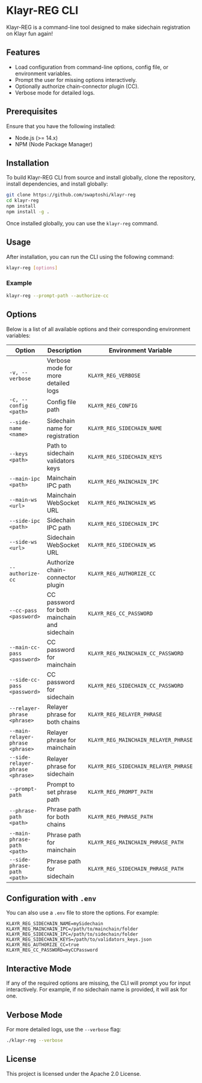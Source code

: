 # Klayr-REG CLI

Klayr-REG is a command-line tool designed to make sidechain registration on Klayr fun again!

## Features

- Load configuration from command-line options, config file, or environment variables.
- Prompt the user for missing options interactively.
- Optionally authorize chain-connector plugin (CC).
- Verbose mode for detailed logs.

## Prerequisites

Ensure that you have the following installed:

- Node.js (>= 14.x)
- NPM (Node Package Manager)

## Installation

To build Klayr-REG CLI from source and install globally, clone the repository, install dependencies, and install globally:

```bash
git clone https://github.com/swaptoshi/klayr-reg
cd klayr-reg
npm install
npm install -g .
```

Once installed globally, you can use the `klayr-reg` command.

## Usage

After installation, you can run the CLI using the following command:

```bash
klayr-reg [options]
```

### Example

```bash
klayr-reg --prompt-path --authorize-cc
```

## Options

Below is a list of all available options and their corresponding environment variables:

| Option                           | Description                                  | Environment Variable                 |
| -------------------------------- | -------------------------------------------- | ------------------------------------ |
| `-v, --verbose`                  | Verbose mode for more detailed logs          | `KLAYR_REG_VERBOSE`                  |
| `-c, --config <path>`            | Config file path                             | `KLAYR_REG_CONFIG`                   |
| `--side-name <name>`             | Sidechain name for registration              | `KLAYR_REG_SIDECHAIN_NAME`           |
| `--keys <path>`                  | Path to sidechain validators keys            | `KLAYR_REG_SIDECHAIN_KEYS`           |
| `--main-ipc <path>`              | Mainchain IPC path                           | `KLAYR_REG_MAINCHAIN_IPC`            |
| `--main-ws <url>`                | Mainchain WebSocket URL                      | `KLAYR_REG_MAINCHAIN_WS`             |
| `--side-ipc <path>`              | Sidechain IPC path                           | `KLAYR_REG_SIDECHAIN_IPC`            |
| `--side-ws <url>`                | Sidechain WebSocket URL                      | `KLAYR_REG_SIDECHAIN_WS`             |
| `--authorize-cc`                 | Authorize chain-connector plugin             | `KLAYR_REG_AUTHORIZE_CC`             |
| `--cc-pass <password>`           | CC password for both mainchain and sidechain | `KLAYR_REG_CC_PASSWORD`              |
| `--main-cc-pass <password>`      | CC password for mainchain                    | `KLAYR_REG_MAINCHAIN_CC_PASSWORD`    |
| `--side-cc-pass <password>`      | CC password for sidechain                    | `KLAYR_REG_SIDECHAIN_CC_PASSWORD`    |
| `--relayer-phrase <phrase>`      | Relayer phrase for both chains               | `KLAYR_REG_RELAYER_PHRASE`           |
| `--main-relayer-phrase <phrase>` | Relayer phrase for mainchain                 | `KLAYR_REG_MAINCHAIN_RELAYER_PHRASE` |
| `--side-relayer-phrase <phrase>` | Relayer phrase for sidechain                 | `KLAYR_REG_SIDECHAIN_RELAYER_PHRASE` |
| `--prompt-path`                  | Prompt to set phrase path                    | `KLAYR_REG_PROMPT_PATH`              |
| `--phrase-path <path>`           | Phrase path for both chains                  | `KLAYR_REG_PHRASE_PATH`              |
| `--main-phrase-path <path>`      | Phrase path for mainchain                    | `KLAYR_REG_MAINCHAIN_PHRASE_PATH`    |
| `--side-phrase-path <path>`      | Phrase path for sidechain                    | `KLAYR_REG_SIDECHAIN_PHRASE_PATH`    |

## Configuration with `.env`

You can also use a `.env` file to store the options. For example:

```
KLAYR_REG_SIDECHAIN_NAME=mySidechain
KLAYR_REG_MAINCHAIN_IPC=/path/to/mainchain/folder
KLAYR_REG_SIDECHAIN_IPC=/path/to/sidechain/folder
KLAYR_REG_SIDECHAIN_KEYS=/path/to/validators_keys.json
KLAYR_REG_AUTHORIZE_CC=true
KLAYR_REG_CC_PASSWORD=myCCPassword
```

## Interactive Mode

If any of the required options are missing, the CLI will prompt you for input interactively. For example, if no sidechain name is provided, it will ask for one.

## Verbose Mode

For more detailed logs, use the `--verbose` flag:

```bash
./klayr-reg --verbose
```

## License

This project is licensed under the Apache 2.0 License.
